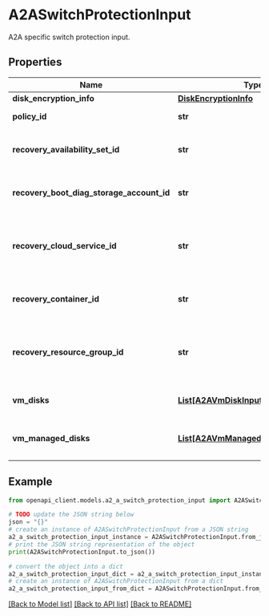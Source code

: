 # A2ASwitchProtectionInput

A2A specific switch protection input.

## Properties

Name | Type | Description | Notes
------------ | ------------- | ------------- | -------------
**disk_encryption_info** | [**DiskEncryptionInfo**](DiskEncryptionInfo.md) |  | [optional] 
**policy_id** | **str** | The Policy Id. | [optional] 
**recovery_availability_set_id** | **str** | The recovery availability set. | [optional] 
**recovery_boot_diag_storage_account_id** | **str** | The boot diagnostic storage account. | [optional] 
**recovery_cloud_service_id** | **str** | The recovery cloud service Id. Valid for V1 scenarios. | [optional] 
**recovery_container_id** | **str** | The recovery container Id. | [optional] 
**recovery_resource_group_id** | **str** | The recovery resource group Id. Valid for V2 scenarios. | [optional] 
**vm_disks** | [**List[A2AVmDiskInputDetails]**](A2AVmDiskInputDetails.md) | The list of vm disk details. | [optional] 
**vm_managed_disks** | [**List[A2AVmManagedDiskInputDetails]**](A2AVmManagedDiskInputDetails.md) | The list of vm managed disk details. | [optional] 

## Example

```python
from openapi_client.models.a2_a_switch_protection_input import A2ASwitchProtectionInput

# TODO update the JSON string below
json = "{}"
# create an instance of A2ASwitchProtectionInput from a JSON string
a2_a_switch_protection_input_instance = A2ASwitchProtectionInput.from_json(json)
# print the JSON string representation of the object
print(A2ASwitchProtectionInput.to_json())

# convert the object into a dict
a2_a_switch_protection_input_dict = a2_a_switch_protection_input_instance.to_dict()
# create an instance of A2ASwitchProtectionInput from a dict
a2_a_switch_protection_input_from_dict = A2ASwitchProtectionInput.from_dict(a2_a_switch_protection_input_dict)
```
[[Back to Model list]](../README.md#documentation-for-models) [[Back to API list]](../README.md#documentation-for-api-endpoints) [[Back to README]](../README.md)


